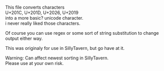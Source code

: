 This file converts characters<br>
U+201C, U+201D, U+2026, U+2019<br>
into a more basic? unicode character.<br>
i never really liked those characters.

Of course you can use regex or some sort of string substitution to change output either way.

This was originaly for use in SillyTavern, but go have at it.

Warning: Can affect newest sorting in SillyTavern.<br>
Please use at your own risk.